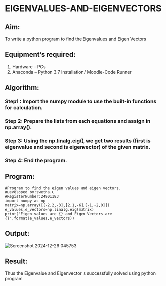 # EIGENVALUES-AND-EIGENVECTORS
## Aim:
To write a python program to find the Eigenvalues and Eigen Vectors
## Equipment’s required:
1. 	Hardware – PCs
2. 	Anaconda – Python 3.7 Installation / Moodle-Code Runner
## Algorithm:
### Step1 : Import the numpy module to use the built-in functions for calculation.

### Step 2: Prepare the lists from each equations and assign in np.array().

### Step 3: Using the np.linalg.eig(),  we get two results (first is eigenvalue and second is eigenvector) of the given matrix.

### Step 4: End the program.

## Program:
```
#Program to find the eigen values and eigen vectors.
#Developed by:swetha.C 
#RegisterNumber:24901183
import numpy as np
matrix=np.array([[-2,2,-3],[2,1,-6],[-1,-2,0]])
e_values,e_vectors=np.linalg.eig(matrix)
print("Eigen values are {} and Eigen Vectors are {}".format(e_values,e_vectors))
```
## Output:

![Screenshot 2024-12-26 045753](https://github.com/user-attachments/assets/20daa63e-02f3-446b-90f1-7ad167bdee47)

## Result:
Thus the Eigenvalue and Eigenvector is successfully solved using python program
